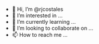 - 👋 Hi, I’m @rjcostales
- 👀 I’m interested in ...
- 🌱 I’m currently learning ...
- 💞️ I’m looking to collaborate on ...
- 📫 How to reach me ...

<!---
rjcostales/rjcostales is a ✨ special ✨ repository because its `README.md` (this file) appears on your GitHub profile.
You can click the Preview link to take a look at your changes.
--->
